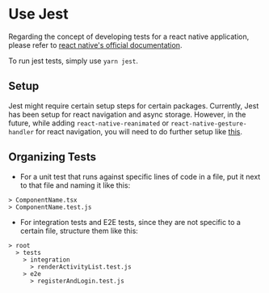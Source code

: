 # Use Jest

Regarding the concept of developing tests for a react native application, please refer to [react native's official documentation](https://reactnative.dev/docs/testing-overview).

To run jest tests, simply use `yarn jest`.

## Setup

Jest might require certain setup steps for certain packages. Currently, Jest has been setup for react navigation and async storage. However, in the future, while adding `react-native-reanimated` or `react-native-gesture-handler` for react navigation, you will need to do further setup like [this](react-native-gesture-handler).

## Organizing Tests

- For a unit test that runs against specific lines of code in a file, put it next to that file and naming it like this:

```
> ComponentName.tsx
> ComponentName.test.js
```

- For integration tests and E2E tests, since they are not specific to a certain file, structure them like this:

```
> root
  > tests
    > integration
      > renderActivityList.test.js
    > e2e
      > registerAndLogin.test.js
```
